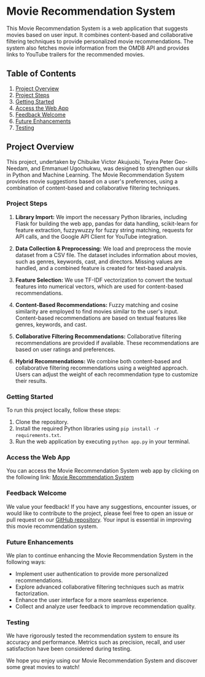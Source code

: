 # Movie Recommendation System

This Movie Recommendation System is a web application that suggests movies based on user input. It combines content-based and collaborative filtering techniques to provide personalized movie recommendations. The system also fetches movie information from the OMDB API and provides links to YouTube trailers for the recommended movies.

## Table of Contents
1. [Project Overview](#project-overview)
2. [Project Steps](#project-steps)
3. [Getting Started](#getting-started)
4. [Access the Web App](#access-the-web-app)
5. [Feedback Welcome](#feedback-welcome)
6. [Future Enhancements](#future-enhancements)
7. [Testing](#testing)

## Project Overview
This project, undertaken by Chibuike Victor Akujuobi, Teyira Peter Geo-Needam, and Emmanuel Ugochukwu, was designed to strengthen our skills in Python and Machine Learning. The Movie Recommendation System provides movie suggestions based on a user's preferences, using a combination of content-based and collaborative filtering techniques.

### Project Steps
1. **Library Import:** We import the necessary Python libraries, including Flask for building the web app, pandas for data handling, scikit-learn for feature extraction, fuzzywuzzy for fuzzy string matching, requests for API calls, and the Google API Client for YouTube integration.

2. **Data Collection & Preprocessing:** We load and preprocess the movie dataset from a CSV file. The dataset includes information about movies, such as genres, keywords, cast, and directors. Missing values are handled, and a combined feature is created for text-based analysis.

3. **Feature Selection:** We use TF-IDF vectorization to convert the textual features into numerical vectors, which are used for content-based recommendations.

4. **Content-Based Recommendations:** Fuzzy matching and cosine similarity are employed to find movies similar to the user's input. Content-based recommendations are based on textual features like genres, keywords, and cast.

5. **Collaborative Filtering Recommendations:** Collaborative filtering recommendations are provided if available. These recommendations are based on user ratings and preferences.

6. **Hybrid Recommendations:** We combine both content-based and collaborative filtering recommendations using a weighted approach. Users can adjust the weight of each recommendation type to customize their results.

### Getting Started
To run this project locally, follow these steps:
1. Clone the repository.
2. Install the required Python libraries using `pip install -r requirements.txt`.
3. Run the web application by executing `python app.py` in your terminal.

### Access the Web App
You can access the Movie Recommendation System web app by clicking on the following link:
[Movie Recommendation System](https://chibuikeakujuobi-recommendation.onrender.com)

### Feedback Welcome
We value your feedback! If you have any suggestions, encounter issues, or would like to contribute to the project, please feel free to open an issue or pull request on our [GitHub repository](https://github.com/akujuobichibuike/Updated-Movie-Recommendation-System). Your input is essential in improving this movie recommendation system.

### Future Enhancements
We plan to continue enhancing the Movie Recommendation System in the following ways:
- Implement user authentication to provide more personalized recommendations.
- Explore advanced collaborative filtering techniques such as matrix factorization.
- Enhance the user interface for a more seamless experience.
- Collect and analyze user feedback to improve recommendation quality.

### Testing
We have rigorously tested the recommendation system to ensure its accuracy and performance. Metrics such as precision, recall, and user satisfaction have been considered during testing.

We hope you enjoy using our Movie Recommendation System and discover some great movies to watch!

